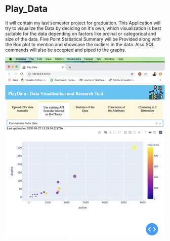 # Play_Data
It will contain my last semester project for graduation.
This Application will try to visualize the Data by deciding on it's own, which visualization is best suitable for the data depending on factors like ordinal or categorical and size of the data. Five Point Statistical Summary will be Provided along with the Box plot to mention and showcase the outliers in the data. Also SQL commands will also be accepted and piped to the graphs.


![](https://github.com/fivecube/Play_Data/blob/master/ss/Screenshot%202020-04-27%20at%203.29.04%20PM.png)
